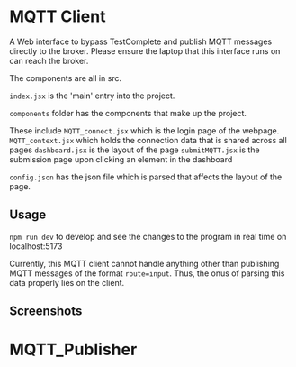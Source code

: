 # MQTT Client

A Web interface to bypass TestComplete and publish MQTT messages directly to the broker. Please ensure the laptop that this interface runs on can reach the broker.

The components are all in src.

`index.jsx` is the 'main' entry into the project.

`components` folder has the components that make up the project.

These include
`MQTT_connect.jsx` which is the login page of the webpage.
`MQTT_context.jsx` which holds the connection data that is shared across all pages
`dashboard.jsx` is the layout of the page
`submitMQTT.jsx` is the submission page upon clicking an element in the dashboard

`config.json` has the json file which is parsed that affects the layout of the page.

## Usage

`npm run dev` to develop and see the changes to the program in real time on localhost:5173

Currently, this MQTT client cannot handle anything other than publishing MQTT messages of the format `route=input`. Thus, the onus of parsing this data properly lies on the client.

## Screenshots
# MQTT_Publisher

